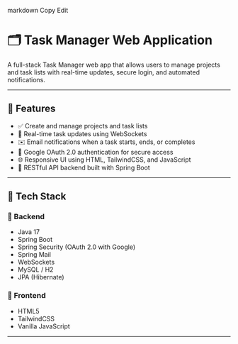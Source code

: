 markdown
Copy
Edit
# 🗂️ Task Manager Web Application

A full-stack Task Manager web app that allows users to manage projects and task lists with real-time updates, secure login, and automated notifications.

---

## 🚀 Features

- ✅ Create and manage projects and task lists
- 🔄 Real-time task updates using WebSockets
- ✉️ Email notifications when a task starts, ends, or completes
- 🔐 Google OAuth 2.0 authentication for secure access
- 🌐 Responsive UI using HTML, TailwindCSS, and JavaScript
- 🧩 RESTful API backend built with Spring Boot

---

## 🎯 Tech Stack

### 🧠 Backend
- Java 17
- Spring Boot
- Spring Security (OAuth 2.0 with Google)
- Spring Mail
- WebSockets
- MySQL / H2
- JPA (Hibernate)

### 🎨 Frontend
- HTML5
- TailwindCSS
- Vanilla JavaScript

---
